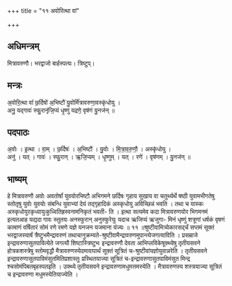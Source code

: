 +++
title = "११ अवोरित्था वां"

+++
## अधिमन्त्रम्
मित्रावरुणौ। भरद्वाजो बार्हस्पत्यः। त्रिष्टुप्।

## मन्त्रः
अ॒वोरि॒त्था वां॑ छ॒र्दिषो॑ अ॒भिष्टौ॑ यु॒वोर्मि॑त्रावरुणा॒वस्कृ॑धोयु ।  
अनु॒ यद्गावः॑ स्फु॒रानृ॑जि॒प्यं धृ॒ष्णुं यद्रणे॒ वृष॑णं यु॒नज॑न् ॥

## पदपाठः
अ॒वोः । इ॒त्था । वा॒म् । छ॒र्दिषः॑ । अ॒भिष्टौ॑ । यु॒वोः । मि॒त्रा॒व॒रु॒णौ॒ । अस्कृ॑धोयु ।  
अनु॑ । यत् । गावः॑ । स्फु॒रान् । ऋ॒जि॒प्यम् । धृ॒ष्णुम् । यत् । रणे॑ । वृष॑णम् । यु॒नज॑न् ॥

## भाष्यम्
हे मित्रावरुणौ अवोः अवतोर्षां युवयोरभिष्टौ अभिगमने छर्दिषः गृहाय सुखाय वा चतुर्थ्यर्थे षष्ठी युवामभीगतेषु स्तोतृषु युवोः युवयोः संबन्धि युवाभ्यां देयं तद्गृहादिकं अस्कृधोयु अविच्छिन्नं भवति । तथा च यास्कः अस्कृधोयुरकृध्वायुःकुध्वितिह्रस्वनामनिकृतं भवती- ति । इत्था सत्यमेव कदा मित्रावरुणयोर भिगमनमं इत्यतआह यद्यदा गावः स्तुतयः अनस्फुरान् अनुस्फुरेयुः यदाच ऋजिप्यं ऋजुगा- मिनं धृष्णुं शत्रूणां धर्षकं वृषणं कामाणं वर्षितारं सोमं रणे रमणे यज्ञे यनजन यजमाना यंज्यः ॥ ११ ॥श्रुष्टीवामित्र्येकारसर्द्चं सप्तमं सूक्तं भरद्वाजस्यार्षं त्रैष्टुभमैन्द्रावरुणं तथाचानुक्रम्यते-श्रुष्टीवामैन्द्रावरुणमुपान्त्येजगत्याविति । प्रसम्राजे इन्द्रावरुणासुतपावित्येते जगत्यौ शिष्टास्त्रिष्टुभः इन्द्रावरुणौ देवता आभिप्लविकेषूक्थ्येषु तृतीयसवने होत्रकशस्त्रेषु स्तोमवृद्धौ मैत्रावरुणस्येदमावापार्थं सूक्तं सूत्रितं च-श्रुष्टीवांयज्ञोयुवान्नरेति । तृतीयसवने इन्द्रावरुणासुतपाविमंसुतमितिप्रशास्तुः प्रस्थितयाज्या सूत्रितं च-इन्द्रावरुणासुतपाविमंसुत मिन्द्र श्चसोमंपिबतबृहस्पतइति । उक्थ्ये तृतीयसवने इन्द्रावरुणामधुमत्तमस्येति । मैत्रावरुणस्य शस्त्रयाज्या सूत्रितं च इन्द्रावरुणा मधुमस्येतियाज्येति ।